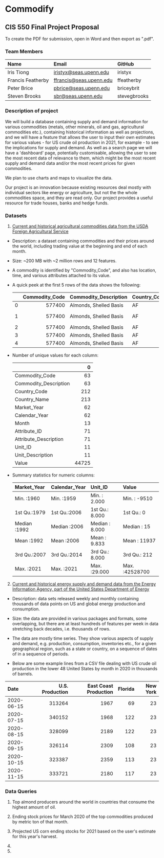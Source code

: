 # Commodify

## CIS 550 Final Project Proposal

To create the PDF for submission, open in Word and then export as ".pdf".

### Team Members

|       Name       |        Email          |   GitHub   |
|:-----------------|:----------------------|:-----------|
|Iris Tiong        |iristyx@seas.upenn.edu |iristyx     |
|Francis Featherby |ffrancis@seas.upenn.edu|ffeatherby  |
|Peter Brice       |pbrice@seas.upenn.edu  |briceybrit  |
|Steven Brooks     |sbr@seas.upenn.edu     |stevegbrooks|

### Description of project

We will build a database containing supply and demand information for various commodities (metals, other minerals, oil and gas, agricultural commodities etc.), containing historical information as well as projections, and we will have a feature that allows the user to input their own estimates for various values - for US crude oil production in 2021, for example - to see the implications for supply and demand. As well as a search page we will have a 'dashboard' page, potentially customisable, allowing the user to see the most recent data of relevance to them, which might be the most recent supply and demand data and/or the most recent prices for given commodities.

We plan to use charts and maps to visualize the data.

Our project is an innovation because existing resources deal mostly with individual sectors like energy or agriculture, but not the the whole commodities space, and they are read only. Our project provides a useful resource for trade houses, banks and hedge funds. 

### Datasets

1. [Current and historical agricultural commodities data from the USDA Foreign Agricultural Service](https://apps.fas.usda.gov/psdonline/app/index.html#/app/downloads)

  * Description: a dataset containing commodities and their prices around the world, including trading value at the beginning and end of each month.

  * Size: ~200 MB with ~2 million rows and 12 features.

  * A commodity is identified by "Commodity_Code", and also has location, time, and various attributes attached to its value.
  
  * A quick peek at the first 5 rows of the data shows the following: 
  
	|    |   Commodity_Code | Commodity_Description   | Country_Code   | Country_Name   |   Market_Year |   Calendar_Year |   Month |   Attribute_ID | Attribute_Description   |   Unit_ID | Unit_Description   |   Value |
	|---:|-----------------:|:------------------------|:---------------|:---------------|--------------:|----------------:|--------:|---------------:|:------------------------|----------:|:-------------------|--------:|
	|  0 |           577400 | Almonds, Shelled Basis  | AF             | Afghanistan    |          2010 |            2018 |      10 |             20 | Beginning Stocks        |        21 | (MT)               |       0 |
	|  1 |           577400 | Almonds, Shelled Basis  | AF             | Afghanistan    |          2010 |            2018 |      10 |            125 | Domestic Consumption    |        21 | (MT)               |       0 |
	|  2 |           577400 | Almonds, Shelled Basis  | AF             | Afghanistan    |          2010 |            2018 |      10 |            176 | Ending Stocks           |        21 | (MT)               |       0 |
	|  3 |           577400 | Almonds, Shelled Basis  | AF             | Afghanistan    |          2010 |            2018 |      10 |             88 | Exports                 |        21 | (MT)               |       0 |
	|  4 |           577400 | Almonds, Shelled Basis  | AF             | Afghanistan    |          2010 |            2018 |      10 |             57 | Imports                 |        21 | (MT)               |       0 |

  * Number of unique values for each column:
  
	|                       |     0 |
	|:----------------------|------:|
	| Commodity_Code        |    63 |
	| Commodity_Description |    63 |
	| Country_Code          |   212 |
	| Country_Name          |   213 |
	| Market_Year           |    62 |
	| Calendar_Year         |    62 |
	| Month                 |    13 |
	| Attribute_ID          |    71 |
	| Attribute_Description |    71 |
	| Unit_ID               |    11 |
	| Unit_Description      |    11 |
	| Value                 | 44725 |
	
  * Summary statistics for numeric columns:

	| Market_Year |Calendar_Year |   Unit_ID     |    Value        |
	|:------------|:-------------|:--------------|:----------------|
	|Min.   :1960 |Min.   :1959  |Min.   : 2.000 |Min.   :   -9510 |
	|1st Qu.:1979 |1st Qu.:2006  |1st Qu.: 8.000 |1st Qu.:       0 |
	|Median :1992 |Median :2006  |Median : 8.000 |Median :      15 |
	|Mean   :1992 |Mean   :2006  |Mean   : 9.833 |Mean   :   11937 |
	|3rd Qu.:2007 |3rd Qu.:2014  |3rd Qu.: 8.000 |3rd Qu.:     212 |
	|Max.   :2021 |Max.   :2021  |Max.   :29.000 |Max.   :42528700 |



2. [Current and historical energy supply and demand data from the Energy Information Agency, part of the United States Department of Energy](https://www.eia.gov/petroleum/data.php)

  * Description: data sets released weekly and monthly containing thousands of data points on US and global energy production and consumption.

  * Size: the data are provided in various packages and formats, some overlapping, but there are at least hundreds of features per week in data stretching back decades, i.e. thousands of rows.

  * The data are mostly time series. They show various aspects of supply and demand, e.g. production, consumption, inventories etc., for a given geographical region, such as a state or country, on a sequence of dates of in a sequence of periods.
  
  * Below are some example lines from a CSV file dealing with US crude oil production in the lower 48 United States by month in 2020 in thousands of barrels.
  
|Date       | U.S. Production | East Coast Production | Florida | New York |
|:----------|----------------:|----------------------:|--------:|---------:|
|2020-06-15 |           313264|                   1967|       69|        23|
|2020-07-15 |           340152|                   1968|      122|        23|
|2020-08-15 |           328099|                   2189|      122|        23|
|2020-09-15 |           326114|                   2309|      108|        23|
|2020-10-15 |           323387|                   2359|      113|        23|
|2020-11-15 |           333721|                   2180|      117|        23|
> 

### Data Queries

1. Top almond producers around the world in countries that consume the highest amount of oil.

2. Ending stock prices for March 2020 of the top commodities produced by metric ton of that month.

3. Projected US corn ending stocks for 2021 based on the user's estimate for this year's harvest.

4.

5. 
